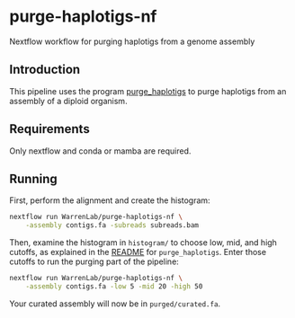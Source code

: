# purge-haplotigs-nf
Nextflow workflow for purging haplotigs from a genome assembly

## Introduction
This pipeline uses the program 
[purge\_haplotigs](https://bitbucket.org/mroachawri/purge_haplotigs/src/master/)
to purge haplotigs from an assembly of a diploid organism.

## Requirements
Only nextflow and conda or mamba are required.

## Running
First, perform the alignment and create the histogram:
```bash
nextflow run WarrenLab/purge-haplotigs-nf \
    -assembly contigs.fa -subreads subreads.bam
```

Then, examine the histogram in `histogram/` to choose low, mid, and high
cutoffs, as explained in the
[README](https://bitbucket.org/mroachawri/purge_haplotigs/src/master/)
for `purge_haplotigs`. Enter those cutoffs to run the purging part of the
pipeline:
```bash
nextflow run WarrenLab/purge-haplotigs-nf \
    -assembly contigs.fa -low 5 -mid 20 -high 50
```

Your curated assembly will now be in `purged/curated.fa`.
